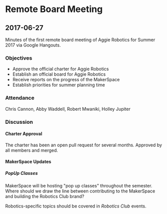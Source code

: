 # Remote Board Meeting
## 2017-06-27

Minutes of the first remote board meeting of Aggie Robotics for Summer 2017 via Google Hangouts.

### Objectives

* Approve the official charter for Aggie Robotics
* Establish an official board for Aggie Robotics
* Receive reports on the progress of the MakerSpace
* Establish priorities for summer planning time

### Attendance

Chris Cannon, Abby Waddell, Robert Mwaniki, Holley Jupiter

### Discussion

#### Charter Approval

The charter has been an open pull request for several months. Approved by all members and merged.

#### MakerSpace Updates

##### PopUp Classes

MakerSpace will be hosting "pop up classes" throughout the semester. Where should we draw the line between contributing
to the MakerSpace and building the Robotics Club brand?

Robotics-specific topics should be covered in _Robotics Club_ events.

